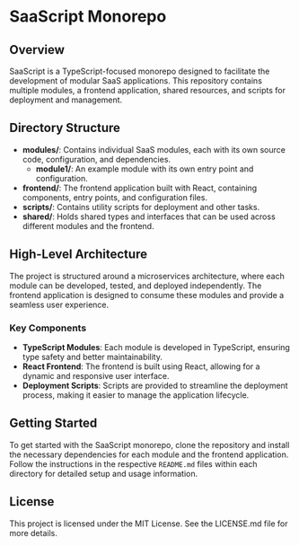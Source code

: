 # SaaScript Monorepo

## Overview

SaaScript is a TypeScript-focused monorepo designed to facilitate the development of modular SaaS applications. This repository contains multiple modules, a frontend application, shared resources, and scripts for deployment and management.

## Directory Structure

- **modules/**: Contains individual SaaS modules, each with its own source code, configuration, and dependencies.
  - **module1/**: An example module with its own entry point and configuration.
- **frontend/**: The frontend application built with React, containing components, entry points, and configuration files.
- **scripts/**: Contains utility scripts for deployment and other tasks.
- **shared/**: Holds shared types and interfaces that can be used across different modules and the frontend.

## High-Level Architecture

The project is structured around a microservices architecture, where each module can be developed, tested, and deployed independently. The frontend application is designed to consume these modules and provide a seamless user experience.

### Key Components

- **TypeScript Modules**: Each module is developed in TypeScript, ensuring type safety and better maintainability.
- **React Frontend**: The frontend is built using React, allowing for a dynamic and responsive user interface.
- **Deployment Scripts**: Scripts are provided to streamline the deployment process, making it easier to manage the application lifecycle.

## Getting Started

To get started with the SaaScript monorepo, clone the repository and install the necessary dependencies for each module and the frontend application. Follow the instructions in the respective `README.md` files within each directory for detailed setup and usage information.

## License

This project is licensed under the MIT License. See the LICENSE.md file for more details.
